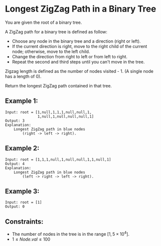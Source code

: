 # Longest ZigZag Path in a Binary Tree

You are given the root of a binary tree.

A ZigZag path for a binary tree is defined as follow:

*  Choose any node in the binary tree and a direction (right or left).
*  If the current direction is right, move to the right child of the current  
    node; otherwise, move to the left child.
*  Change the direction from right to left or from left to right.
*  Repeat the second and third steps until you can't move in the tree.

Zigzag length is defined as the number of nodes visited - 1. (A single node  
has a length of 0).

Return the longest ZigZag path contained in that tree.

 

## Example 1:

    Input: root = [1,null,1,1,1,null,null,1,
                   1,null,1,null,null,null,1]
    Output: 3
    Explanation:
        Longest ZigZag path in blue nodes 
            (right -> left -> right).

## Example 2:

    Input: root = [1,1,1,null,1,null,null,1,1,null,1]
    Output: 4
    Explanation:
        Longest ZigZag path in blue nodes 
            (left -> right -> left -> right).

## Example 3:

    Input: root = [1]
    Output: 0

 

## Constraints:

* The number of nodes in the tree is in the range [$1, 5 \times 10^4$].
* $1 \le Node.val \le 100$

